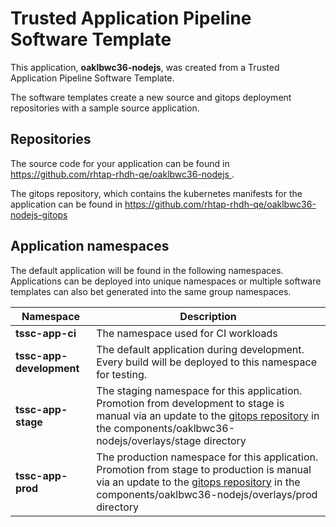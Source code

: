 # Trusted Application Pipeline Software Template

This application, **oaklbwc36-nodejs**, was created from a Trusted Application Pipeline Software Template.

The software templates create a new source and gitops deployment repositories with a sample source application. 

## Repositories

The source code for your application can be found in [https://github.com/rhtap-rhdh-qe/oaklbwc36-nodejs ](https://github.com/rhtap-rhdh-qe/oaklbwc36-nodejs ).
 
The gitops repository, which contains the kubernetes manifests for the application can be found in 
[https://github.com/rhtap-rhdh-qe/oaklbwc36-nodejs-gitops ](https://github.com/rhtap-rhdh-qe/oaklbwc36-nodejs-gitops ) 

## Application namespaces 

The default application will be found in the following namespaces. Applications can be deployed into unique namespaces or multiple software templates can also bet generated into the same group namespaces.  

|  Namespace   |  Description   |  
| -------- | -------- |
| **tssc-app-ci** | The namespace used for CI workloads |
| **tssc-app-development** | The default application during development. Every build will be deployed to this namespace for testing. |
| **tssc-app-stage** | The staging namespace for this application. Promotion from development to stage is manual via an update to the [gitops repository](https://github.com/rhtap-rhdh-qe/oaklbwc36-nodejs-gitops ) in the components/oaklbwc36-nodejs/overlays/stage directory |
| **tssc-app-prod** | The production namespace for this application. Promotion from stage to production is manual via an update to the [gitops repository](https://github.com/rhtap-rhdh-qe/oaklbwc36-nodejs-gitops ) in the components/oaklbwc36-nodejs/overlays/prod directory |